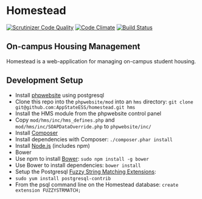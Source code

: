 Homestead
=========
[![Scrutinizer Code Quality](https://scrutinizer-ci.com/g/AppStateESS/homestead/badges/quality-score.png?s=d4e5a31be92390a264c73c4282dd8cfb9c36400b)](https://scrutinizer-ci.com/g/AppStateESS/homestead/)
[![Code Climate](https://codeclimate.com/github/AppStateESS/homestead/badges/gpa.svg)](https://codeclimate.com/github/AppStateESS/homestead)
[![Build Status](https://travis-ci.org/AppStateESS/homestead.svg)](https://travis-ci.org/AppStateESS/homestead)

## On-campus Housing Management
Homestead is a web-application for managing on-campus student housing.

## Development Setup
* Install [phpwebsite](https://github.com/AppStateESS/phpwebsite/) using postgresql
* Clone this repo into the `phpwebsite/mod` into an `hms` directory: `git clone git@github.com:AppStateESS/homestead.git hms`
* Install the HMS module from the phpwebsite control panel
* Copy `mod/hms/inc/hms_defines.php` and `mod/hms/inc/SOAPDataOverride.php` to `phpwebsite/inc/`
* Install [Composer](https://getcomposer.org/doc/00-intro.md)
* Install dependencies with Composer: `./composer.phar install`
* Install [Node.js](https://nodejs.org/download/) (includes npm)
* Bower
 * Use npm to install [Bower](http://bower.io): `sudo npm install -g bower`
 * Use Bower to install dependencies: `bower install`
* Setup the Postgresql [Fuzzy String Matching Extensions](http://www.postgresql.org/docs/9.1/static/fuzzystrmatch.html):
 * `sudo yum install postgresql-contrib`
 * From the psql command line on the Homestead database: `create extension FUZZYSTRMATCH;`

